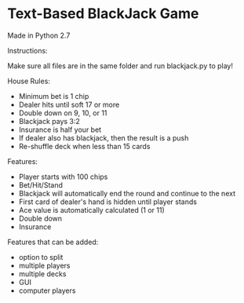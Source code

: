 Text-Based BlackJack Game
============

Made in Python 2.7

Instructions:

Make sure all files are in the same folder and run blackjack.py to play!

House Rules:
- Minimum bet is 1 chip
- Dealer hits until soft 17 or more
- Double down on 9, 10, or 11
- Blackjack pays 3:2
- Insurance is half your bet
- If dealer also has blackjack, then the result is a push
- Re-shuffle deck when less than 15 cards

Features:
- Player starts with 100 chips
- Bet/Hit/Stand
- Blackjack will automatically end the round and continue to the next
- First card of dealer's hand is hidden until player stands
- Ace value is automatically calculated (1 or 11)
- Double down
- Insurance	

Features that can be added:
- option to split
- multiple players
- multiple decks
- GUI
- computer players
